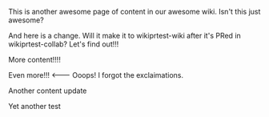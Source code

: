 This is another awesome page of content in our awesome wiki. Isn't this just awesome?

And here is a change. Will it make it to wikiprtest-wiki after it's PRed in
wikiprtest-collab? Let's find out!!!

More content!!!!

Even more!!! <--- Ooops! I forgot the exclaimations.

Another content update

Yet another test
